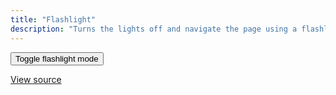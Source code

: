 ```yaml
---
title: "Flashlight"
description: "Turns the lights off and navigate the page using a flashlight."
---
```


<script
  type="module"
  src="/elements/wavebeem-toybox-flashlight.mjs?t={{ dateNow }}"
></script>

<wavebeem-toybox-flashlight>
  <button class="sage-button sage-primary">Toggle flashlight mode</button>
</wavebeem-toybox-flashlight>

[View source](/elements/wavebeem-toybox-flashlight.mjs)
